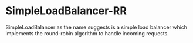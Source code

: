 # SimpleLoadBalancer-RR
SimpleLoadBalancer as the name suggests is a simple load balancer which implements the round-robin algorithm to handle incoming requests.
